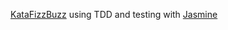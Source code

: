 [KataFizzBuzz](http://codingdojo.org/cgi-bin/index.pl?KataFizzBuzz) using TDD and testing with [Jasmine](http://jasmine.github.io/)